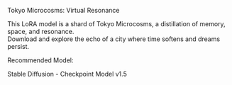 Tokyo Microcosms: Virtual Resonance 

This LoRA model is a shard of Tokyo Microcosms, a distillation of memory, space, and resonance.  
Download and explore the echo of a city where time softens and dreams persist.  

Recommended Model:

Stable Diffusion - Checkpoint Model v1.5




